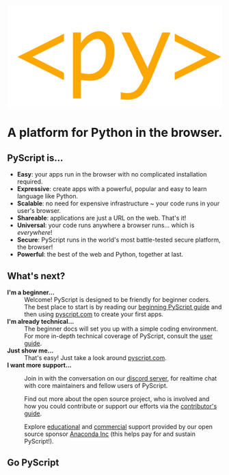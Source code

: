 ![PyScript Logo](assets/images/pyscript.svg)

<h1 style="text-align: center; font-weight: bold;">A platform for Python in the browser.</h1>

## PyScript is...

* **Easy**: your apps run in the browser with no complicated installation
  required.
* **Expressive**: create apps with a powerful, popular and easy to learn
  language like Python.
* **Scalable**: no need for expensive infrastructure ~ your code runs in
  your user's browser.
* **Shareable**: applications are just a URL on the web. That's it!
* **Universal**: your code runs anywhere a browser runs... which is
  _everywhere_!
* **Secure**: PyScript runs in the world's most battle-tested secure platform,
  the browser!
* **Powerful**: the best of the web and Python, together at last.

## What's next?

<dl>
  <dt><strong>I'm a beginner...</strong></dt>
  <dd>Welcome! PyScript is designed to be friendly for beginner coders. The
  best place to start is by reading our
  <a href="beginning-pyscript">beginning PyScript guide</a>
  and then using 
  <a href="https://pyscript.com/" target="_blank">pyscript.com</a>
  to create your first apps.</dd>
  <dt><strong>I'm already technical...</strong></dt>
  <dd>The beginner docs will set you up with a simple coding environment. For
  more in-depth technical coverage of PyScript, consult the
  <a href="user-guide">user guide</a>.</dd>
  <dt><strong>Just show me...</strong></dt>
  <dd>That's easy! Just take a look around
  <a href="https://pyscript.com/" target="_blank">pyscript.com</a>.</dd>
  <dt><strong>I want more support...</strong></dt>
  <dd>
    <p>Join in with the conversation on our
    <a href="https://discord.gg/HxvBtukrg2" target="_blank">discord server</a>,
    for realtime chat with core maintainers and fellow users of PyScript.</p>
    <p>Find out more about the open source project, who is involved and how
    you could contribute or support our efforts via the
    <a href="contributing">contributor's guide</a>.</p>
    <p>Explore
    <a href="https://learning.anaconda.cloud/" target="_blank">educational</a>
    and
    <a href="https://www.anaconda.com/professional-services" target="_blank">commercial</a>
    support provided by our open source sponsor 
    <a href="https://anaconda.com/" target="_blank">Anaconda Inc</a> (this
    helps pay for and sustain PyScript!).</p>
  </ul></dd>
</dl>

## Go PyScript
